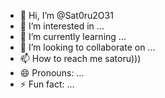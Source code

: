 - 👋 Hi, I’m @Sat0ru2O31
- 👀 I’m interested in ...
- 🌱 I’m currently learning ...
- 💞️ I’m looking to collaborate on ...
- 📫 How to reach me satoru)))
- 😄 Pronouns: ...
- ⚡ Fun fact: ...

<!---
Sat0ru2O31/Sat0ru2O31 is a ✨ special ✨ repository because its `README.md` (this file) appears on your GitHub profile.
You can click the Preview link to take a look at your changes.
--->
